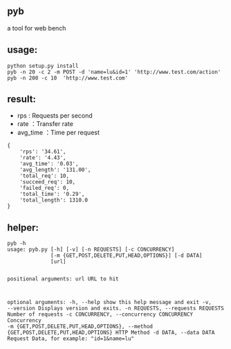 <h2>pyb</h2>
<p>a tool for web bench

</p>
<h2>usage:</h2>
<pre><code class="lang-javascript">python setup.py install
pyb -n 20 -c 2 -m POST -d 'name=lu&id=1' 'http://www.test.com/action'
pyb -n 200 -c 10  'http://www.test.com'</code></pre>
<h2>result:</h2>
<ul>
<li>rps : Requests per second</li>
<li>rate ：Transfer rate</li>
<li>avg_time ：Time per request</li>
</ul>
<pre><code class="lang-javascript">{
    'rps': '34.61',         
    'rate': '4.43',         
    'avg_time': '0.03',     
    'avg_length': '131.00',
    'total_req': 10,
    'succeed_req': 10,
    'failed_req': 0,
    'total_time': '0.29',
    'total_length': 1310.0
}</code></pre>
<h2>helper:</h2>
<pre><code class="lang-javascript">pyb -h
usage: pyb.py [-h] [-v] [-n REQUESTS] [-c CONCURRENCY]
              [-m {GET,POST,DELETE,PUT,HEAD,OPTIONS}] [-d DATA]
              [url]

positional arguments:
  url                   URL to hit

optional arguments:
  -h, --help            show this help message and exit
  -v, --version         Displays version and exits.
  -n REQUESTS, --requests REQUESTS
                        Number of requests
  -c CONCURRENCY, --concurrency CONCURRENCY
                        Concurrency
  -m {GET,POST,DELETE,PUT,HEAD,OPTIONS}, --method {GET,POST,DELETE,PUT,HEAD,OPTIONS}
                        HTTP Method
  -d DATA, --data DATA  Request Data, for example: "id=1&amp;name=lu"</code></pre>
<p>